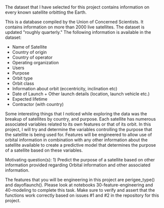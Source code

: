 
The dataset that I have selected for this project contains information on every known satellite orbitting the Earth. 

This is a database compiled by the Union of Concerned Scientists. It contains information on more than 2000 live satellites. The dataset is updated "roughly quarterly." The following information is available in the dataset:

* Name of Satellite
* Country of origin
* Country of operator
* Operating organization
* Users
* Purpose
* Orbit type
* Orbit class
* Information about orbit (eccentricity, inclination etc)
* Date of Launch + Other launch details (location, launch vehicle etc.)
* Expected lifetime
* Contractor (with country)

Some interesting things that I noticed while exploring the data was the breakup of satellites by country, and purpose. Each satellite has numerous associated variables related to its own features or that of its orbit. In this project, I will try and determine the variables controlling the purpose that the satellite is being used for. Features will be engineered to allow use of orbital information in combination with any other information about the satellite available to create a predictive model that determines the purpose of a satellite based on these variables. 

Motivating question(s): 1) Predict the purpose of a satellite based on other information provided regarding Orbital information and other associated information. 

The features that you will be engineering in this project are perigee_type() and dayoflaunch(). Please look at notebooks 30-feature-engineering and 40-modeling to complete this task. Make sure to verify and assert that the functions work correctly based on issues #1 and #2 in the repository for this project. 